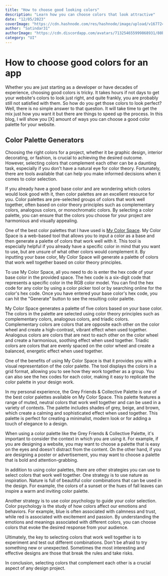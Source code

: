 ```yaml
---
title: "How to choose good looking colors"
description: "Learn how you can choose colors that look attractive"
date: "12/05/2023"
coverImage: "https://cdn.hashnode.com/res/hashnode/image/upload/v1677245130290/fd97fd66-d9dd-4723-bad6-c185240a4d05.png?w=1600&h=840&fit=crop&crop=entropy&auto=compress,format&format=webp"
author: "Satindar31"
authorImage: "https://cdn.discordapp.com/avatars/713254655999868931/80b66fbc659acf9d65eb4464e30ef365.webp?size=4096"
category: "UI"
---
```

# How to choose good colors for an app
Whether you are just starting as a developer or have decades of experience, choosing good colors is tricky. It takes hours if not days to get your website's colors to look just right, and quite frankly, you are probably still not satisfied with them. So how do you get those colors to look perfect? Well, there is no simple answer to that question. It will take time to get the mix just how you want it but there are things to speed up the process. In this blog, I will show you \[X\] amount of ways you can choose a good color palette for your website.

## Color Palette Generators

Choosing the right colors for a project, whether it be graphic design, interior decorating, or fashion, is crucial to achieving the desired outcome. However, selecting colors that complement each other can be a daunting task, especially if you don't have a natural eye for color theory. Fortunately, there are tools available that can help you make informed decisions when it comes to color selection.

If you already have a good base color and are wondering which colors would look good with it, then color palettes are an excellent resource for you. Color palettes are pre-selected groups of colors that work well together, often based on color theory principles such as complementary colors, analogous colors, or monochromatic colors. By selecting a color palette, you can ensure that the colors you choose for your project are harmonious and visually appealing.

One of the best color palettes that I have used is [My Color Space](https://mycolor.space). My Color Space is a web-based tool that allows you to input a color as a base and then generate a palette of colors that work well with it. This tool is especially helpful if you already have a specific color in mind that you want to use, but are unsure of what other colors would complement it. By inputting your base color, My Color Space will generate a palette of colors that work well together based on color theory principles.

To use My Color Space, all you need to do is enter the hex code of your base color in the provided space. The hex code is a six-digit code that represents a specific color in the RGB color model. You can find the hex code for any color by using a color picker tool or by searching online for the color's hex code. Once you have entered your base color's hex code, you can hit the "Generate" button to see the resulting color palette.

My Color Space generates a palette of five colors based on your base color. The colors in the palette are selected using color theory principles such as complementary colors, analogous colors, and triadic colors. Complementary colors are colors that are opposite each other on the color wheel and create a high-contrast, vibrant effect when used together. Analogous colors are colors that are next to each other on the color wheel and create a harmonious, soothing effect when used together. Triadic colors are colors that are evenly spaced on the color wheel and create a balanced, energetic effect when used together.

One of the benefits of using My Color Space is that it provides you with a visual representation of the color palette. The tool displays the colors in a grid format, allowing you to see how they work together as a group. You can also see the hex codes for each color, making it easy to replicate the color palette in your design work.

In my personal experience, the Grey Friends & Collective Palette is one of the best color palettes available on My Color Space. This palette features a range of muted, neutral colors that work well together and can be used in a variety of contexts. The palette includes shades of grey, beige, and brown, which create a calming and sophisticated effect when used together. This palette is perfect for creating a minimalist, modern look or for adding a touch of elegance to a design.

When using a color palette like the Grey Friends & Collective Palette, it's important to consider the context in which you are using it. For example, if you are designing a website, you may want to choose a palette that is easy on the eyes and doesn't distract from the content. On the other hand, if you are designing a poster or advertisement, you may want to choose a palette that is bold and attention-grabbing.

In addition to using color palettes, there are other strategies you can use to select colors that work well together. One strategy is to use nature as inspiration. Nature is full of beautiful color combinations that can be used in the design. For example, the colors of a sunset or the hues of fall leaves can inspire a warm and inviting color palette.

Another strategy is to use color psychology to guide your color selection. Color psychology is the study of how colors affect our emotions and behaviors. For example, blue is often associated with calmness and trust, while red is associated with excitement and passion. By understanding the emotions and meanings associated with different colors, you can choose colors that evoke the desired response from your audience.

Ultimately, the key to selecting colors that work well together is to experiment and test out different combinations. Don't be afraid to try something new or unexpected. Sometimes the most interesting and effective designs are those that break the rules and take risks.

In conclusion, selecting colors that complement each other is a crucial aspect of any design project.

